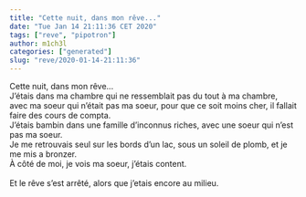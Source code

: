 ```yaml
---
title: "Cette nuit, dans mon rêve..."
date: "Tue Jan 14 21:11:36 CET 2020"
tags: ["reve", "pipotron"]
author: m1ch3l
categories: ["generated"]
slug: "reve/2020-01-14-21:11:36"
---
```


Cette nuit, dans mon rêve...<br>
J’étais dans ma chambre qui ne ressemblait pas du tout à ma chambre, avec ma soeur qui n’était pas ma soeur, pour que ce soit moins cher, il fallait faire des cours de compta.<br>
J’étais bambin dans une famille d’inconnus riches, avec une soeur qui n’est pas ma soeur.<br>
Je me retrouvais seul sur les bords d’un lac, sous un soleil de plomb, et je me mis a bronzer.<br>
À côté de moi, je vois ma soeur, j’étais content.<br>
<br>
Et le rêve s’est arrêté, alors que j’etais encore au milieu.<br>
<br>
